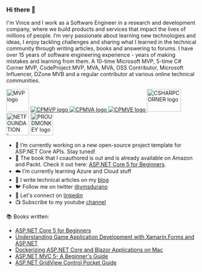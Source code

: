 ### Hi there 👋
I'm Vince and I work as a Software Engineer in a research and development company, where we build products and services that impact the lives of millions of people. I’m very passionate about learning new technologies and ideas, I enjoy tackling challenges and sharing what I learned in the technical community through writing articles, books and answering to forums. I have over 15 years of software engineering experience - years of making mistakes and learning from them. A 10-time Microsoft MVP, 5-time C# Corner MVP, CodeProject MVP, MVA, MVA, OSS Contributor, Microsoft Influencer, DZone MVB and a regular contributor at various online technical communities.

<a href="https://mvp.microsoft.com/en-us/PublicProfile/4025491"><img alt="MVP logo" src="https://proudmonkeystorage.blob.core.windows.net/cdn/common/MVP_Logo_Avatar_Preferred_Cyan300_CMYK_300ppi.png" width="60" height="60"></a> 
<a href="https://www.codeproject.com/Members/ProudMonkey"><img alt="CPMVP logo" src="https://proudmonkeystorage.blob.core.windows.net/cdn/common/icn-MVP-64.png" /> </a> 
<a href="https://www.codeproject.com/Members/ProudMonkey"><img alt="CPMVA logo" src="https://proudmonkeystorage.blob.core.windows.net/cdn/Common/icn-MVA-64.png" /> </a> 
<a href="https://www.codeproject.com/Members/ProudMonkey"><img alt="CPMVE logo" src="https://proudmonkeystorage.blob.core.windows.net/cdn/Common/icn-MVE-64.png" /> 
<a href="https://www.c-sharpcorner.com/members/vincent-maverick-durano"><img alt="CSHARPCORNER logo" src="https://proudmonkeystorage.blob.core.windows.net/cdn/common/CSharpCornerMVP.png" width="90" height="60" /> </a> <img alt="NETFOUNDATION logo" src="https://proudmonkeystorage.blob.core.windows.net/cdn/common/1200px-.NET_Foundation_Logo.svg.png" width="60" height="60p" /> <a href="https://vmsdurano.com"><img alt="PROUDMONKEY logo" src="https://proudmonkeystorage.blob.core.windows.net/cdn/common/proud_monkey_square.png" width="60" height="60" /> </a>


- 🔭 I’m currently working on a new open-source project template for ASP.NET Core APIs. Stay tuned!
- :blue_book: The book that I coauthored is out and is already available on Amazon and Packt. Check it out here: [ASP.NET Core 5 for Beginners](https://www.amazon.com/ASP-NET-Core-Beginners-step-step/dp/1800567189/ref=sr_1_7?dchild=1&keywords=aspnet+core+beginner&qid=1605893576&sr=8-7).
- :cloud: I’m currently learning Azure and Cloud stuff 
- :pencil: I write technical articles on my [blog](https://vmsdurano.com)
- :bird: Follow me on twitter [@vmsdurano](https://twitter.com/vmsdurano)
- :link: Let's connect on [linkedin](https://www.linkedin.com/in/vmsdurano/)
- :tv: Subscribe to my youtube [channel](https://www.youtube.com/channel/UCuabaYm8QH4b1MAclaRp-3Q)

:books: Books written:
* [ASP.NET Core 5 for Beginners](https://www.amazon.com/ASP-NET-Core-Beginners-step-step/dp/1800567189/ref=sr_1_7?dchild=1&keywords=aspnet+core+beginner&qid=1605893576&sr=8-7)
* [Understanding Game Application Development with Xamarin.Forms and ASP.NET](https://www.apress.com/us/book/9781484242636)
* [Dockerizing ASP.NET Core and Blazor Applications on Mac](https://www.c-sharpcorner.com/ebooks/dockerizing-asp-net-core-and-blazor-applications-on-mac)
* [ASP.NET MVC 5- A Beginner's Guide](https://www.c-sharpcorner.com/ebooks/asp-net-mvc-5-a-beginner-s-guide)
* [ASP.NET GridView Control Pocket Guide](https://www.c-sharpcorner.com/ebooks/asp-dot-net-gridview-control-pocket-guide)

